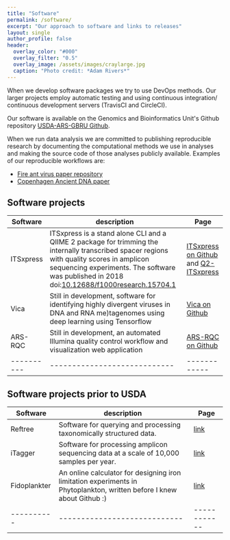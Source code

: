 ```yaml
---
title: "Software"
permalink: /software/
excerpt: "Our approach to software and links to releases"
layout: single
author_profile: false
header:
  overlay_color: "#000"
  overlay_filter: "0.5"
  overlay_image: /assets/images/craylarge.jpg
  caption: "Photo credit: *Adam Rivers*"
---
```


When we develop software packages we try to use DevOps methods. Our larger projects employ automatic testing and using continuous integration/ continuous development servers (TravisCI and CircleCI).

Our software is available on the Genomics and Bioinformatics Unit's Github repository
[USDA-ARS-GBRU Github](https://github.com/usda-ars-gbru).

When we run data analysis we are committed to publishing reproducible research
by documenting the computational methods we use in analyses and making the
source code of those analyses publicly available.
Examples of our reproducible workflows are:

* [Fire ant virus paper repository](https://github.com/USDA-ARS-GBRU/fire_ant_viruses)
* [Copenhagen Ancient DNA paper](https://github.com/arivers/copenhagen_moat)

## Software projects

Software|description|Page
----------|----------------------------|------------
ITSxpress | ITSxpress is a stand alone CLI and a QIIME 2 package for trimming the internally transcribed spacer regions with quality scores in amplicon sequencing experiments. The software was published in 2018 doi:[10.12688/f1000research.15704.1](https:/doi.org/10.12688/f1000research.15704.1)| [ITSxpress on  Github](https://github.com/USDA-ARS-GBRU/itsxpress) and [Q2-ITSxpress](https://github.com/USDA-ARS-GBRU/q2_itsxpress)
Vica      | Still in development, software for identifying highly divergent viruses in DNA and RNA me)tagenomes using deep learning using Tensorflow | [Vica on Github](https://github.com/USDA-ARS-GBRU/vica)
ARS-RQC   | Still in development, an automated Illumina quality control workflow and visualization web application | [ARS-RQC on Github](https://github.com/USDA-ARS-GBRU/ARS-RQC)
----------|----------------------------|------------

## Software projects prior to USDA

Software|description|Page
---------|----------------------------|------------
Reftree  | Software for querying and processing taxonomically structured data.| [link](https://bitbucket.org/berkeleylab/jgi_reftree)
iTagger | Software for processing amplicon sequencing data at a scale of 10,000 samples per year. | [link](https://bitbucket.org/berkeleylab/jgi_itagger)
Fidoplankter | An online calculator for designing iron limitation experiments in Phytoplankton, written before I knew about Github :) |[link](http://fidoplankter.uga.edu/)
----------|----------------------------|------------
